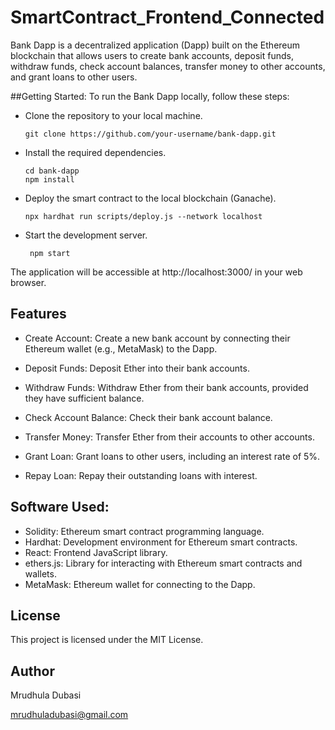 # SmartContract_Frontend_Connected
Bank Dapp is a decentralized application (Dapp) built on the Ethereum blockchain that allows users to create bank accounts, deposit funds, withdraw funds, check account balances, transfer money to other accounts, and grant loans to other users.

##Getting Started:
To run the Bank Dapp locally, follow these steps:
* Clone the repository to your local machine.
  ```
  git clone https://github.com/your-username/bank-dapp.git
  ```
* Install the required dependencies.
  ```
  cd bank-dapp
  npm install
  ```
* Deploy the smart contract to the local blockchain (Ganache).
  ```
  npx hardhat run scripts/deploy.js --network localhost
  ```
* Start the development server.
  ```
   npm start
  ```
The application will be accessible at http://localhost:3000/ in your web browser.

## Features

* Create Account: Create a new bank account by connecting their Ethereum wallet (e.g., MetaMask) to the Dapp.

* Deposit Funds: Deposit Ether into their bank accounts.

* Withdraw Funds: Withdraw Ether from their bank accounts, provided they have sufficient balance.

* Check Account Balance: Check their bank account balance.

* Transfer Money: Transfer Ether from their accounts to other accounts.

* Grant Loan: Grant loans to other users, including an interest rate of 5%.

* Repay Loan: Repay their outstanding loans with interest.


## Software Used:

* Solidity: Ethereum smart contract programming language.
* Hardhat: Development environment for Ethereum smart contracts.
* React: Frontend JavaScript library.
* ethers.js: Library for interacting with Ethereum smart contracts and wallets.
* MetaMask: Ethereum wallet for connecting to the Dapp.

## License
This project is licensed under the MIT License.

## Author
Mrudhula Dubasi

mrudhuladubasi@gmail.com












